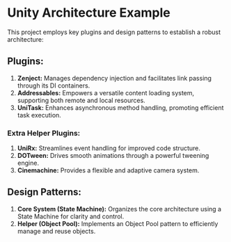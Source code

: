 # Unity Architecture Example

This project employs key plugins and design patterns to establish a robust architecture:

## Plugins:

1. **Zenject:** Manages dependency injection and facilitates link passing through its DI containers.
2. **Addressables:** Empowers a versatile content loading system, supporting both remote and local resources.
3. **UniTask:** Enhances asynchronous method handling, promoting efficient task execution.

### Extra Helper Plugins:

1. **UniRx:** Streamlines event handling for improved code structure.
2. **DOTween:** Drives smooth animations through a powerful tweening engine.
3. **Cinemachine:** Provides a flexible and adaptive camera system.

## Design Patterns:

1. **Core System (State Machine):** Organizes the core architecture using a State Machine for clarity and control.
2. **Helper (Object Pool):** Implements an Object Pool pattern to efficiently manage and reuse objects.
